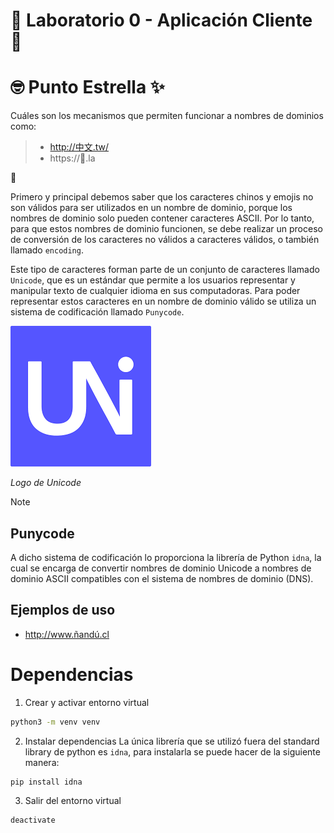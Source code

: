 # 🧪 Laboratorio 0 - Aplicación Cliente 👤

# 🤓 Punto Estrella ✨
Cuáles son los mecanismos que permiten funcionar a nombres de dominios como:
> - http://中文.tw/
> - https://💩.la

🤔

Primero y principal debemos saber que los caracteres chinos y emojis no son válidos para ser utilizados en un nombre de dominio, porque los nombres de dominio solo pueden contener caracteres ASCII. Por lo tanto, para que estos nombres de dominio funcionen, se debe realizar un proceso de conversión de los caracteres no válidos a caracteres válidos, o también llamado `encoding`.

Este tipo de caracteres forman parte de un conjunto de caracteres llamado `Unicode`, que es un estándar que permite a los usuarios representar y manipular texto de cualquier idioma en sus computadoras. Para poder representar estos caracteres en un nombre de dominio válido se utiliza un sistema de codificación llamado `Punycode`.

![img](/imgs/1.png)

_Logo de Unicode_

> [!NOTE] 
> ## Punycode
> A dicho sistema de codificación lo proporciona la librería de Python `idna`, la cual
> se encarga de convertir nombres de dominio Unicode a nombres de dominio ASCII compatibles con el sistema de nombres de dominio (DNS).

## Ejemplos de uso

- http://www.ñandú.cl

# Dependencias

1. Crear y activar entorno virtual

```bash
python3 -m venv venv
```

2. Instalar dependencias
   La única librería que se utilizó fuera del standard library de python es `idna`, para instalarla se puede hacer de la siguiente manera:

```bash
pip install idna
```

3. Salir del entorno virtual

```bash
deactivate
```
